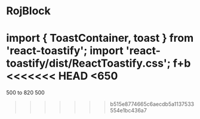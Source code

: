 # RojBlock
import { ToastContainer, toast } from 'react-toastify';
import 'react-toastify/dist/ReactToastify.css';
f+b
<<<<<<< HEAD
<650
=======
500 to 820
500
>>>>>>> b515e8774665c6aecdb5a1137533554e1bc436a7
